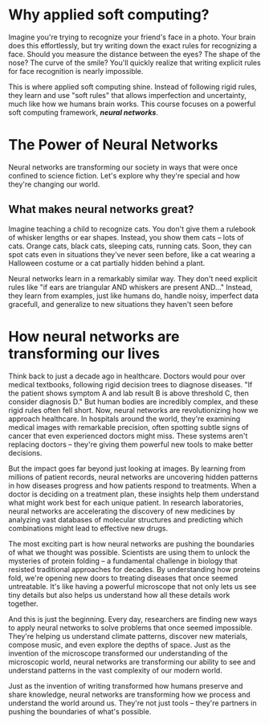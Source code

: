 # Why applied soft computing? 

Imagine you're trying to recognize your friend's face in a photo. Your brain does this effortlessly, but try writing down the exact rules for recognizing a face. Should you measure the distance between the eyes? The shape of the nose? The curve of the smile? You'll quickly realize that writing explicit rules for face recognition is nearly impossible.

This is where applied soft computing shine. Instead of following rigid rules, they learn and use "soft rules" that allows imperfection and uncertainty, much like how we humans brain works.
This course focuses on a powerful soft computing framework, ***neural networks***. 

# The Power of Neural Networks

Neural networks are transforming our society in ways that were once confined to science fiction. Let's explore why they're special and how they're changing our world.

## What makes neural networks great?

Imagine teaching a child to recognize cats. You don't give them a rulebook of whisker lengths or ear shapes. Instead, you show them cats – lots of cats. Orange cats, black cats, sleeping cats, running cats. Soon, they can spot cats even in situations they've never seen before, like a cat wearing a Halloween costume or a cat partially hidden behind a plant.

Neural networks learn in a remarkably similar way. They don't need explicit rules like "if ears are triangular AND whiskers are present AND..." Instead, they learn from examples, just like humans do, handle noisy, imperfect data gracefull, and generalize to new situations they haven't seen before


# How neural networks are transforming our lives

Think back to just a decade ago in healthcare. Doctors would pour over medical textbooks, following rigid decision trees to diagnose diseases. "If the patient shows symptom A and lab result B is above threshold C, then consider diagnosis D." But human bodies are incredibly complex, and these rigid rules often fell short. Now, neural networks are revolutionizing how we approach healthcare. In hospitals around the world, they're examining medical images with remarkable precision, often spotting subtle signs of cancer that even experienced doctors might miss. These systems aren't replacing doctors – they're giving them powerful new tools to make better decisions.

But the impact goes far beyond just looking at images. By learning from millions of patient records, neural networks are uncovering hidden patterns in how diseases progress and how patients respond to treatments. When a doctor is deciding on a treatment plan, these insights help them understand what might work best for each unique patient. In research laboratories, neural networks are accelerating the discovery of new medicines by analyzing vast databases of molecular structures and predicting which combinations might lead to effective new drugs.

The most exciting part is how neural networks are pushing the boundaries of what we thought was possible. Scientists are using them to unlock the mysteries of protein folding – a fundamental challenge in biology that resisted traditional approaches for decades. By understanding how proteins fold, we're opening new doors to treating diseases that once seemed untreatable. It's like having a powerful microscope that not only lets us see tiny details but also helps us understand how all these details work together.

And this is just the beginning. Every day, researchers are finding new ways to apply neural networks to solve problems that once seemed impossible. They're helping us understand climate patterns, discover new materials, compose music, and even explore the depths of space. Just as the invention of the microscope transformed our understanding of the microscopic world, neural networks are transforming our ability to see and understand patterns in the vast complexity of our modern world.

Just as the invention of writing transformed how humans preserve and share knowledge, neural networks are transforming how we process and understand the world around us. They're not just tools – they're partners in pushing the boundaries of what's possible.

